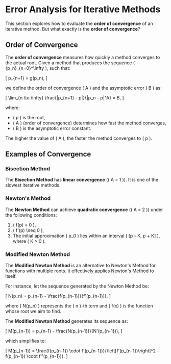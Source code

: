 # Error Analysis for Iterative Methods

This section explores how to evaluate the **order of convergence** of an iterative method. But what exactly is the **order of convergence**?

## Order of Convergence

The **order of convergence** measures how quickly a method converges to the actual root. Given a method that produces the sequence \( \{p_n\}_{n=0}^\infty \), such that:

\[
p_{n+1} = g(p_n),
\]

we define the order of convergence \( A \) and the asymptotic error \( B \) as:

\[
\lim_{n \to \infty} \frac{|p_{n+1} - p|}{|p_n - p|^A} = B,
\]

where:
- \( p \) is the root,
- \( A \) (order of convergence) determines how fast the method converges,
- \( B \) is the asymptotic error constant.

The higher the value of \( A \), the faster the method converges to \( p \). 

## Examples of Convergence

### Bisection Method
The **Bisection Method** has **linear convergence** (\( A = 1 \)). It is one of the slowest iterative methods.

### Newton's Method
The **Newton Method** can achieve **quadratic convergence** (\( A = 2 \)) under the following conditions:
1. \( f(p) = 0 \),
2. \( f'(p) \neq 0 \),
3. The initial approximation \( p_0 \) lies within an interval \( [p - K, p + K] \), where \( K > 0 \).

### Modified Newton Method
The **Modified Newton Method** is an alternative to Newton's Method for functions with multiple roots. It effectively applies Newton's Method to itself.

For instance, let the sequence generated by the Newton Method be:

\[
N(p_n) = p_{n-1} - \frac{f(p_{n-1})}{f'(p_{n-1})},
\]

where \( N(p_n) \) represents the \( n \)-th term and \( f(x) \) is the function whose root we aim to find.

The **Modified Newton Method** generates its sequence as:

\[
M(p_{n-1}) = p_{n-1} - \frac{N(p_{n-1})}{N'(p_{n-1})},
\]

which simplifies to:

\[
M(p_{n-1}) = \frac{f(p_{n-1}) \cdot f'(p_{n-1})}{\left[f'(p_{n-1})\right]^2 - f(p_{n-1}) \cdot f''(p_{n-1})}.
\]

